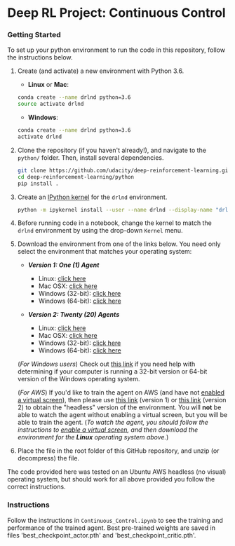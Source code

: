 


# Deep RL Project: Continuous Control 

### Getting Started

To set up your python environment to run the code in this repository, follow the instructions below.

1. Create (and activate) a new environment with Python 3.6.

    - __Linux__ or __Mac__: 
    ```bash
    conda create --name drlnd python=3.6
    source activate drlnd
    ```
    - __Windows__: 
    ```bash
    conda create --name drlnd python=3.6 
    activate drlnd
    ```
    
2. Clone the repository (if you haven't already!), and navigate to the `python/` folder.  Then, install several dependencies.
    ```bash
    git clone https://github.com/udacity/deep-reinforcement-learning.git
    cd deep-reinforcement-learning/python
    pip install .
    ```

3. Create an [IPython kernel](http://ipython.readthedocs.io/en/stable/install/kernel_install.html) for the `drlnd` environment.  
    ```bash
    python -m ipykernel install --user --name drlnd --display-name "drlnd"
    ```

4. Before running code in a notebook, change the kernel to match the `drlnd` environment by using the drop-down `Kernel` menu. 


5. Download the environment from one of the links below.  You need only select the environment that matches your operating system:

    - **_Version 1: One (1) Agent_**
        - Linux: [click here](https://s3-us-west-1.amazonaws.com/udacity-drlnd/P2/Reacher/one_agent/Reacher_Linux.zip)
        - Mac OSX: [click here](https://s3-us-west-1.amazonaws.com/udacity-drlnd/P2/Reacher/one_agent/Reacher.app.zip)
        - Windows (32-bit): [click here](https://s3-us-west-1.amazonaws.com/udacity-drlnd/P2/Reacher/one_agent/Reacher_Windows_x86.zip)
        - Windows (64-bit): [click here](https://s3-us-west-1.amazonaws.com/udacity-drlnd/P2/Reacher/one_agent/Reacher_Windows_x86_64.zip)

    - **_Version 2: Twenty (20) Agents_**
        - Linux: [click here](https://s3-us-west-1.amazonaws.com/udacity-drlnd/P2/Reacher/Reacher_Linux.zip)
        - Mac OSX: [click here](https://s3-us-west-1.amazonaws.com/udacity-drlnd/P2/Reacher/Reacher.app.zip)
        - Windows (32-bit): [click here](https://s3-us-west-1.amazonaws.com/udacity-drlnd/P2/Reacher/Reacher_Windows_x86.zip)
        - Windows (64-bit): [click here](https://s3-us-west-1.amazonaws.com/udacity-drlnd/P2/Reacher/Reacher_Windows_x86_64.zip)
    
    (_For Windows users_) Check out [this link](https://support.microsoft.com/en-us/help/827218/how-to-determine-whether-a-computer-is-running-a-32-bit-version-or-64) if you need help with determining if your computer is running a 32-bit version or 64-bit version of the Windows operating system.

    (_For AWS_) If you'd like to train the agent on AWS (and have not [enabled a virtual screen](https://github.com/Unity-Technologies/ml-agents/blob/master/docs/Training-on-Amazon-Web-Service.md)), then please use [this link](https://s3-us-west-1.amazonaws.com/udacity-drlnd/P2/Reacher/one_agent/Reacher_Linux_NoVis.zip) (version 1) or [this link](https://s3-us-west-1.amazonaws.com/udacity-drlnd/P2/Reacher/Reacher_Linux_NoVis.zip) (version 2) to obtain the "headless" version of the environment.  You will **not** be able to watch the agent without enabling a virtual screen, but you will be able to train the agent.  (_To watch the agent, you should follow the instructions to [enable a virtual screen](https://github.com/Unity-Technologies/ml-agents/blob/master/docs/Training-on-Amazon-Web-Service.md), and then download the environment for the **Linux** operating system above._)

6. Place the file in the root folder of this GitHub repository, and unzip (or decompress) the file. 

The code provided here was tested on an Ubuntu AWS headless (no visual) operating system, but should work for all above provided you follow the correct instructions.

### Instructions

Follow the instructions in `Continuous_Control.ipynb` to see the training and performance of the trained agent. Best pre-trained weights are saved in files 'best_checkpoint_actor.pth' and 'best_checkpoint_critic.pth'.